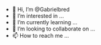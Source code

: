 - 👋 Hi, I’m @Gabrielbred
- 👀 I’m interested in ...
- 🌱 I’m currently learning ...
- 💞️ I’m looking to collaborate on ...
- 📫 How to reach me ...

<!---
Gabrielbred/Gabrielbred is a ✨ special ✨ repository because its `README.md` (this file) appears on your GitHub profile.
You can click the Preview link to take a look at your changes.
--->
